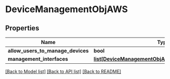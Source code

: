 # DeviceManagementObjAWS

## Properties
Name | Type | Description | Notes
------------ | ------------- | ------------- | -------------
**allow_users_to_manage_devices** | **bool** |  | [optional] 
**management_interfaces** | [**list[DeviceManagementObjAWSManagementInterfaces]**](DeviceManagementObjAWSManagementInterfaces.md) |  | [optional] 

[[Back to Model list]](../README.md#documentation-for-models) [[Back to API list]](../README.md#documentation-for-api-endpoints) [[Back to README]](../README.md)


